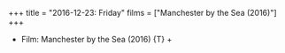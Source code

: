 +++
title = "2016-12-23: Friday"
films = ["Manchester by the Sea (2016)"]
+++


* Film: Manchester by the Sea (2016) {T} +
